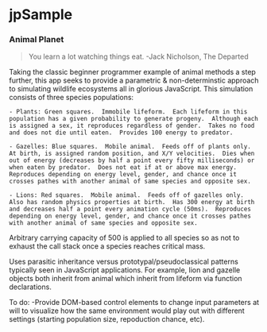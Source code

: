 # jpSample

### Animal Planet

> You learn a lot watching things eat.
> -Jack Nicholson, The Departed

Taking the classic beginner programmer example of animal methods a step further, this app seeks to provide a parametric & non-determinstic approach to simulating wildlife ecosystems all in glorious JavaScript.  This simulation consists of three species populations:

	- Plants: Green squares.  Immobile lifeform.  Each lifeform in this population has a given probability to generate progeny.  Although each is assigned a sex, it reproduces regardless of gender.  Takes no food and does not die until eaten.  Provides 100 energy to predator.

	- Gazelles: Blue squares.  Mobile animal.  Feeds off of plants only.  At birth, is assigned random position, and X/Y velocities.  Dies when out of energy (decreases by half a point every fifty milliseconds) or when eaten by predator.  Does not eat if at or above max energy.  Reproduces depending on energy level, gender, and chance once it crosses pathes with another animal of same species and opposite sex.

	- Lions: Red squares.  Mobile animal.  Feeds off of gazelles only.  Also has random physics properties at birth.  Has 300 energy at birth and decreases half a point every animation cycle (50ms).  Reproduces depending on energy level, gender, and chance once it crosses pathes with another animal of same species and opposite sex.

Arbitrary carrying capacity of 500 is applied to all species so as not to exhaust the call stack once a species reaches critical mass.

Uses parasitic inheritance versus prototypal/pseudoclassical patterns typically seen in JavaScript applications.  For example, lion and gazelle objects both inherit from animal which inherit from lifeform via function declarations.

To do:
	-Provide DOM-based control elements to change input parameters at will to visualize how the same environment would play out with different settings (starting population size, repoduction chance, etc).
